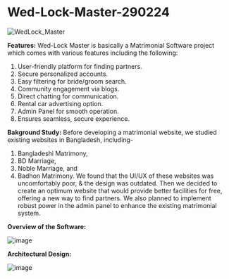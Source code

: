 # Wed-Lock-Master-290224

![WedLock_Master](https://github.com/Montasir-Rishad/Wed-Lock-Master-010324/assets/53003650/50ee9cbb-10c3-44a1-8cd9-e94c3ca02369)



**Features:**
Wed-Lock Master is basically a Matrimonial Software project which comes with various features including the following:
1. User-friendly platform for finding partners.
2. Secure personalized accounts.
3. Easy filtering for bride/groom search.
4. Community engagement via blogs.
5. Direct chatting for communication.
6. Rental car advertising option.
7. Admin Panel for smooth operation.
8. Ensures seamless, secure experience.


**Bakground Study:**
Before developing a matrimonial website, we studied existing websites in Bangladesh, including-
1. Bangladeshi Matrimony, 
2. BD Marriage, 
3. Noble Marriage, and 
4. Badhon Matrimony. 
We found that the UI/UX of these websites was uncomfortably poor, & the design was outdated. Then we decided to create an optimum website that would provide better facilities for free, offering a new way to find partners. We also planned to implement robust power in the admin panel to enhance the existing matrimonial system.

**Overview of the Software:**


![image](https://github.com/Montasir-Rishad/Wed-Lock-Master-010324/assets/53003650/ce3ffb6c-798f-4e25-bdb2-9971d813f44e)

**Architectural Design:**


![image](https://github.com/Montasir-Rishad/Wed-Lock-Master-010324/assets/53003650/3b18698d-646e-4e9c-a52d-bd2e9e634e03)


